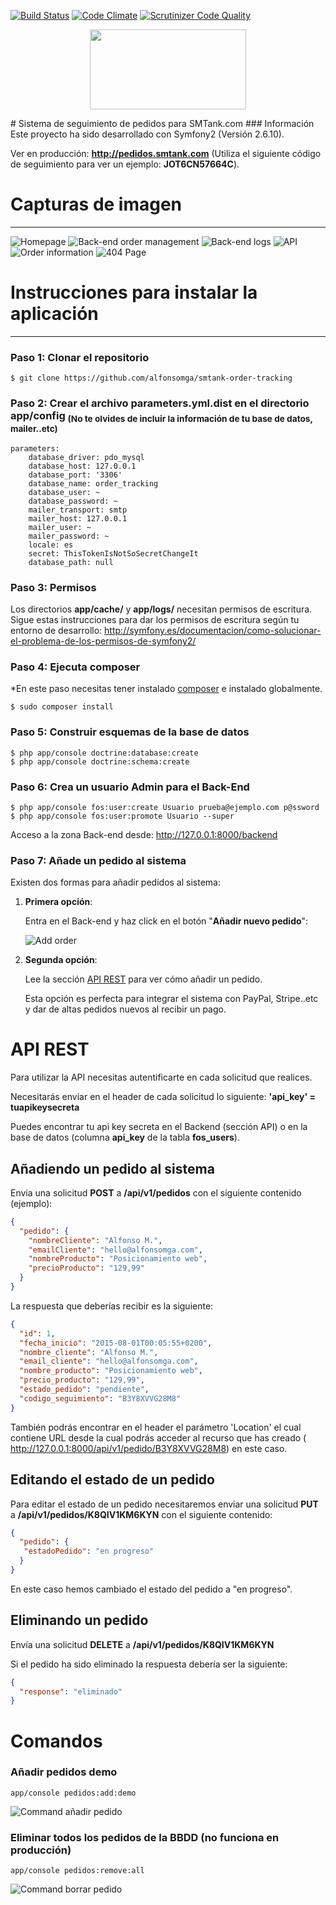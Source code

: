 [![Build Status](https://travis-ci.org/alfonsomga/smtank-order-tracking.svg?branch=master)](https://travis-ci.org/alfonsomga/smtank-order-tracking) [![Code Climate](https://codeclimate.com/github/alfonsomga/smtank-order-tracking/badges/gpa.svg)](https://codeclimate.com/github/alfonsomga/smtank-order-tracking)
[![Scrutinizer Code Quality](https://scrutinizer-ci.com/g/alfonsomga/smtank-order-tracking/badges/quality-score.png?b=prod)](https://scrutinizer-ci.com/g/alfonsomga/smtank-order-tracking/?branch=prod)
<p align="center"><img width="250" height="128" src="http://i.imgur.com/AtFS9Ie.png"/></p>
# Sistema de seguimiento de pedidos para SMTank.com
### Información
Este proyecto ha sido desarrollado con Symfony2 (Versión 2.6.10).


Ver en producción: **http://pedidos.smtank.com** (Utiliza el siguiente código de seguimiento para ver un ejemplo: **JOT6CN57664C**).
# Capturas de imagen
---------------------------------

![Homepage](http://i.imgur.com/cokxVgl.png)
![Back-end order management](https://i.imgur.com/0RmhVgF.png)
![Back-end logs](https://i.imgur.com/saoptIY.png)
![API](https://i.imgur.com/HZ5DTOI.png)
![Order information](http://i.imgur.com/Jl6UF0N.png)
![404 Page](http://i.imgur.com/BevHFhK.png)



# Instrucciones para instalar la aplicación
----------------------
### Paso 1: Clonar el repositorio
```
$ git clone https://github.com/alfonsomga/smtank-order-tracking
```
### Paso 2: Crear el archivo parameters.yml.dist en el directorio app/config <sub>(No te olvides de incluir la información de tu base de datos, mailer..etc)</sub>
```
parameters:
    database_driver: pdo_mysql
    database_host: 127.0.0.1
    database_port: '3306'
    database_name: order_tracking
    database_user: ~
    database_password: ~
    mailer_transport: smtp
    mailer_host: 127.0.0.1
    mailer_user: ~
    mailer_password: ~
    locale: es
    secret: ThisTokenIsNotSoSecretChangeIt
    database_path: null
```
### Paso 3: Permisos
Los directorios **app/cache/** y **app/logs/** necesitan permisos de escritura.
Sigue estas instrucciones para dar los permisos de escritura según tu entorno de desarrollo: http://symfony.es/documentacion/como-solucionar-el-problema-de-los-permisos-de-symfony2/
### Paso 4: Ejecuta composer
*En este paso necesitas tener instalado [composer](https://getcomposer.org/download/) e instalado globalmente.
```
$ sudo composer install
```
### Paso 5: Construir esquemas de la base de datos
```
$ php app/console doctrine:database:create
$ php app/console doctrine:schema:create
```
### Paso 6: Crea un usuario Admin para el Back-End
```
$ php app/console fos:user:create Usuario prueba@ejemplo.com p@ssword
$ php app/console fos:user:promote Usuario --super
```
Acceso a la zona Back-end desde: http://127.0.0.1:8000/backend
### Paso 7: Añade un pedido al sistema
Existen dos formas para añadir pedidos al sistema:

1. **Primera opción**:

    Entra en el Back-end y haz click en el botón "**Añadir nuevo pedido**":
    
    ![Add order](https://i.imgur.com/E2C3SNp.png)
    
2. **Segunda opción**:

    Lee la sección <a href="#API-REST">API REST</a> para ver cómo añadir un pedido.
    
    Esta opción es perfecta para integrar el sistema con PayPal, Stripe..etc y dar de altas pedidos nuevos al recibir
    un pago.
    
# API REST
Para utilizar la API necesitas autentificarte en cada solicitud que realices.

Necesitarás enviar en el header de cada solicitud lo siguiente: **'api_key' = tuapikeysecreta**

Puedes encontrar tu api key secreta en el Backend (sección API) o en la base de datos (columna **api_key** de la tabla **fos_users**).
## Añadiendo un pedido al sistema
Envía una solicitud **POST** a **/api/v1/pedidos** con el siguiente contenido (ejemplo):
```json
{
  "pedido": {
    "nombreCliente": "Alfonso M.",
    "emailCliente": "hello@alfonsomga.com",
    "nombreProducto": "Posicionamiento web",
    "precioProducto": "129,99"
  }
}
```
La respuesta que deberías recibir es la siguiente:
```json
{
  "id": 1,
  "fecha_inicio": "2015-08-01T00:05:55+0200",
  "nombre_cliente": "Alfonso M.",
  "email_cliente": "hello@alfonsomga.com",
  "nombre_producto": "Posicionamiento web",
  "precio_producto": "129,99",
  "estado_pedido": "pendiente",
  "codigo_seguimiento": "B3Y8XVVG28M8"
}
```
También podrás encontrar en el header el parámetro 'Location' el cual contiene URL desde la cual 
podrás acceder al recurso que has creado ( http://127.0.0.1:8000/api/v1/pedido/B3Y8XVVG28M8) en este caso.
## Editando el estado de un pedido
Para editar el estado de un pedido necesitaremos enviar una solicitud **PUT** a 
**/api/v1/pedidos/K8QIV1KM6KYN** con el siguiente contenido:
```json
{
  "pedido": {
   "estadoPedido": "en progreso"
  }
}
```
En este caso hemos cambiado el estado del pedido a "en progreso".
## Eliminando un pedido
Envía una solicitud **DELETE** a **/api/v1/pedidos/K8QIV1KM6KYN**

Si el pedido ha sido eliminado la respuesta debería ser la siguiente:
```json
{
  "response": "eliminado"
}
```
# Comandos
### Añadir pedidos demo
```command
app/console pedidos:add:demo
```
![Command añadir pedido](https://i.imgur.com/LfLyu8f.png)
### Eliminar todos los pedidos de la BBDD (no funciona en producción)
```command
app/console pedidos:remove:all
```
![Command borrar pedido](https://i.imgur.com/NVIJAGw.png)
